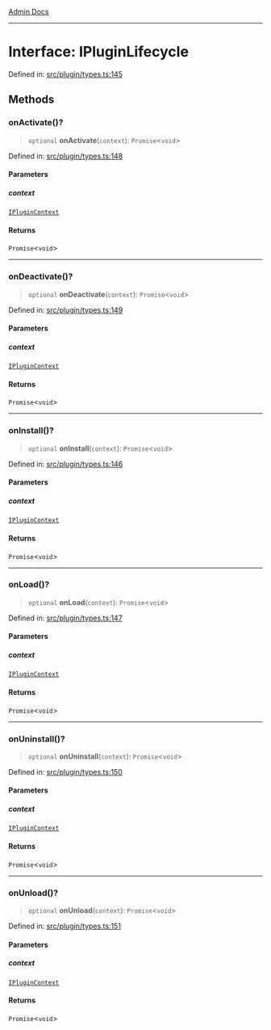 [Admin Docs](/)

***

# Interface: IPluginLifecycle

Defined in: [src/plugin/types.ts:145](https://github.com/Sourya07/talawa-api/blob/583d62db9438de398bb9012a4a2617e2cb268b08/src/plugin/types.ts#L145)

## Methods

### onActivate()?

> `optional` **onActivate**(`context`): `Promise`\<`void`\>

Defined in: [src/plugin/types.ts:148](https://github.com/Sourya07/talawa-api/blob/583d62db9438de398bb9012a4a2617e2cb268b08/src/plugin/types.ts#L148)

#### Parameters

##### context

[`IPluginContext`](IPluginContext.md)

#### Returns

`Promise`\<`void`\>

***

### onDeactivate()?

> `optional` **onDeactivate**(`context`): `Promise`\<`void`\>

Defined in: [src/plugin/types.ts:149](https://github.com/Sourya07/talawa-api/blob/583d62db9438de398bb9012a4a2617e2cb268b08/src/plugin/types.ts#L149)

#### Parameters

##### context

[`IPluginContext`](IPluginContext.md)

#### Returns

`Promise`\<`void`\>

***

### onInstall()?

> `optional` **onInstall**(`context`): `Promise`\<`void`\>

Defined in: [src/plugin/types.ts:146](https://github.com/Sourya07/talawa-api/blob/583d62db9438de398bb9012a4a2617e2cb268b08/src/plugin/types.ts#L146)

#### Parameters

##### context

[`IPluginContext`](IPluginContext.md)

#### Returns

`Promise`\<`void`\>

***

### onLoad()?

> `optional` **onLoad**(`context`): `Promise`\<`void`\>

Defined in: [src/plugin/types.ts:147](https://github.com/Sourya07/talawa-api/blob/583d62db9438de398bb9012a4a2617e2cb268b08/src/plugin/types.ts#L147)

#### Parameters

##### context

[`IPluginContext`](IPluginContext.md)

#### Returns

`Promise`\<`void`\>

***

### onUninstall()?

> `optional` **onUninstall**(`context`): `Promise`\<`void`\>

Defined in: [src/plugin/types.ts:150](https://github.com/Sourya07/talawa-api/blob/583d62db9438de398bb9012a4a2617e2cb268b08/src/plugin/types.ts#L150)

#### Parameters

##### context

[`IPluginContext`](IPluginContext.md)

#### Returns

`Promise`\<`void`\>

***

### onUnload()?

> `optional` **onUnload**(`context`): `Promise`\<`void`\>

Defined in: [src/plugin/types.ts:151](https://github.com/Sourya07/talawa-api/blob/583d62db9438de398bb9012a4a2617e2cb268b08/src/plugin/types.ts#L151)

#### Parameters

##### context

[`IPluginContext`](IPluginContext.md)

#### Returns

`Promise`\<`void`\>
